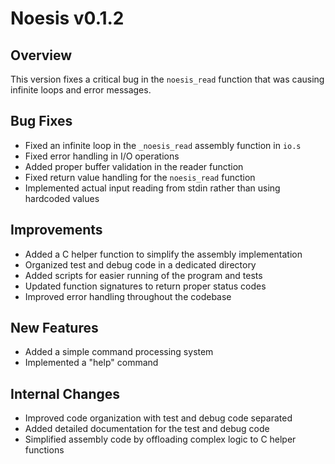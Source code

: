 # Noesis v0.1.2

## Overview
This version fixes a critical bug in the `noesis_read` function that was causing infinite loops and error messages.

## Bug Fixes
- Fixed an infinite loop in the `_noesis_read` assembly function in `io.s`
- Fixed error handling in I/O operations
- Added proper buffer validation in the reader function
- Fixed return value handling for the `noesis_read` function
- Implemented actual input reading from stdin rather than using hardcoded values

## Improvements
- Added a C helper function to simplify the assembly implementation
- Organized test and debug code in a dedicated directory
- Added scripts for easier running of the program and tests
- Updated function signatures to return proper status codes
- Improved error handling throughout the codebase

## New Features
- Added a simple command processing system
- Implemented a "help" command

## Internal Changes
- Improved code organization with test and debug code separated
- Added detailed documentation for the test and debug code
- Simplified assembly code by offloading complex logic to C helper functions
